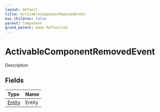 ```yaml
---
layout: default
title: ActivableComponentRemovedEvent
has_children: false
parent: Component
grand_parent: Game Reflection
---
```

# ActivableComponentRemovedEvent
Description 

## Fields

| Type | Name |
|:-------------|:--------------|
| [Entity](/docs/game-reflection/classes/entity) | Entity |

